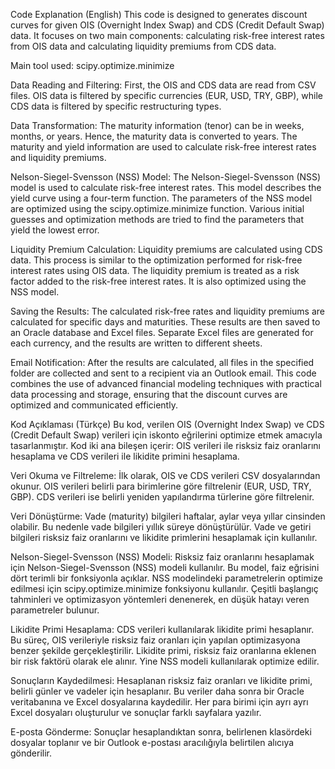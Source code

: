 Code Explanation (English)
This code is designed to generates discount curves for given OIS (Overnight Index Swap) and CDS (Credit Default Swap) data. It focuses on two main components: calculating risk-free interest rates from OIS data and calculating liquidity premiums from CDS data. 

Main tool used: scipy.optimize.minimize

Data Reading and Filtering:
First, the OIS and CDS data are read from CSV files. OIS data is filtered by specific currencies (EUR, USD, TRY, GBP), while CDS data is filtered by specific restructuring types.

Data Transformation:
The maturity information (tenor) can be in weeks, months, or years. Hence, the maturity data is converted to years. The maturity and yield information are used to calculate risk-free interest rates and liquidity premiums.

Nelson-Siegel-Svensson (NSS) Model:
The Nelson-Siegel-Svensson (NSS) model is used to calculate risk-free interest rates. This model describes the yield curve using a four-term function.
The parameters of the NSS model are optimized using the scipy.optimize.minimize function. Various initial guesses and optimization methods are tried to find the parameters that yield the lowest error.

Liquidity Premium Calculation:
Liquidity premiums are calculated using CDS data. This process is similar to the optimization performed for risk-free interest rates using OIS data.
The liquidity premium is treated as a risk factor added to the risk-free interest rates. It is also optimized using the NSS model.

Saving the Results:
The calculated risk-free rates and liquidity premiums are calculated for specific days and maturities. These results are then saved to an Oracle database and Excel files.
Separate Excel files are generated for each currency, and the results are written to different sheets.

Email Notification:
After the results are calculated, all files in the specified folder are collected and sent to a recipient via an Outlook email.
This code combines the use of advanced financial modeling techniques with practical data processing and storage, ensuring that the discount curves are optimized and communicated efficiently.



Kod Açıklaması (Türkçe) 
Bu kod, verilen OIS (Overnight Index Swap) ve CDS (Credit Default Swap) verileri için iskonto eğrilerini optimize etmek amacıyla tasarlanmıştır. Kod iki ana bileşen içerir: OIS verileri ile risksiz faiz oranlarını hesaplama ve CDS verileri ile likidite primini hesaplama.

Veri Okuma ve Filtreleme:
İlk olarak, OIS ve CDS verileri CSV dosyalarından okunur. OIS verileri belirli para birimlerine göre filtrelenir (EUR, USD, TRY, GBP). CDS verileri ise belirli yeniden yapılandırma türlerine göre filtrelenir.

Veri Dönüştürme:
Vade (maturity) bilgileri haftalar, aylar veya yıllar cinsinden olabilir. Bu nedenle vade bilgileri yıllık süreye dönüştürülür. Vade ve getiri bilgileri risksiz faiz oranlarını ve likidite primlerini hesaplamak için kullanılır.

Nelson-Siegel-Svensson (NSS) Modeli:
Risksiz faiz oranlarını hesaplamak için Nelson-Siegel-Svensson (NSS) modeli kullanılır. Bu model, faiz eğrisini dört terimli bir fonksiyonla açıklar.
NSS modelindeki parametrelerin optimize edilmesi için scipy.optimize.minimize fonksiyonu kullanılır. Çeşitli başlangıç tahminleri ve optimizasyon yöntemleri denenerek, en düşük hatayı veren parametreler bulunur.

Likidite Primi Hesaplama:
CDS verileri kullanılarak likidite primi hesaplanır. Bu süreç, OIS verileriyle risksiz faiz oranları için yapılan optimizasyona benzer şekilde gerçekleştirilir.
Likidite primi, risksiz faiz oranlarına eklenen bir risk faktörü olarak ele alınır. Yine NSS modeli kullanılarak optimize edilir.

Sonuçların Kaydedilmesi:
Hesaplanan risksiz faiz oranları ve likidite primi, belirli günler ve vadeler için hesaplanır. Bu veriler daha sonra bir Oracle veritabanına ve Excel dosyalarına kaydedilir.
Her para birimi için ayrı ayrı Excel dosyaları oluşturulur ve sonuçlar farklı sayfalara yazılır.

E-posta Gönderme:
Sonuçlar hesaplandıktan sonra, belirlenen klasördeki dosyalar toplanır ve bir Outlook e-postası aracılığıyla belirtilen alıcıya gönderilir.
